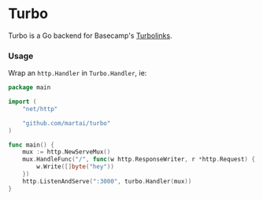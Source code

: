 # Turbo

Turbo is a Go backend for Basecamp's [Turbolinks](https://github.com/turbolinks/turbolinks).

### Usage

Wrap an `http.Handler` in `Turbo.Handler`, ie:

```go
package main

import (
    "net/http"

    "github.com/martai/turbo"
)

func main() {
    mux := http.NewServeMux()
    mux.HandleFunc("/", func(w http.ResponseWriter, r *http.Request) {
        w.Write([]byte("hey"))
    })
    http.ListenAndServe(":3000", turbo.Handler(mux))
}
```
